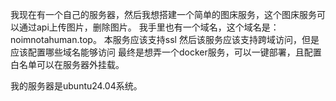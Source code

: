 我现在有一个自己的服务器，然后我想搭建一个简单的图床服务，这个图床服务可以通过api上传图片，删除图片。
我手里也有一个域名，这个域名是：noimnotahuman.top。
本服务应该支持ssl
然后该服务应该支持跨域访问，但是应该配置哪些域名能够访问
最终是想弄一个docker服务，可以一键部署，且配置白名单可以在服务器外挂载。

我的服务器是ubuntu24.04系统。